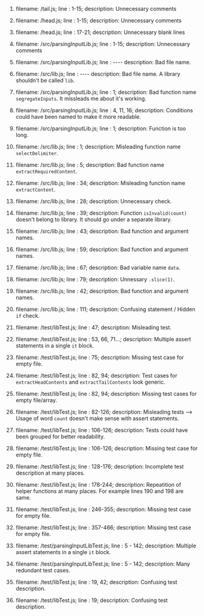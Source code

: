 1.  filename: /tail.js;
    line : 1-15;
    description: Unnecessary comments

2.  filename: /head.js;
    line : 1-15;
    description: Unnecessary comments

3.  filename: /head.js;
    line : 17-21;
    description: Unnecessary blank lines
    
4.  filename: /src/parsingInputLib.js;
    line : 1-15;
    description: Unnecessary comments

5.  filename: /src/parsingInputLib.js;
    line : ----
    description: Bad file name.

6.  filename: /src/lib.js;
    line : ----
    description: Bad file name. A library shouldn't be called `lib`.

7.  filename: /src/parsingInputLib.js;
    line : 1;
    description: Bad function name `segregateInputs`. It missleads me about it's working.

8.  filename: /src/parsingInputLib.js;
    line : 4, 11, 16;
    description: Conditions could have been named to make it more readable.

9.  filename: /src/parsingInputLib.js;
    line : 1;
    description: Function is too long.

10.  filename: /src/lib.js;
    line : 1;
    description: Misleading function name `selectDelimiter`.

11.  filename: /src/lib.js;
    line : 5;
    description: Bad function name `extractRequiredContent`.

12.  filename: /src/lib.js;
    line : 34;
    description: Misleading function name `extractContent`.

13.  filename: /src/lib.js;
    line : 28;
    description: Unnecessary check.

14.  filename: /src/lib.js;
    line : 39;
    description: Function `isInvalid(count)` doesn't belong to library. It should go under a                separate library.

15.  filename: /src/lib.js;
    line : 43;
    description: Bad function and argument names.

16.  filename: /src/lib.js;
    line : 59;
    description: Bad function and argument names.

17.  filename: /src/lib.js;
    line : 67;
    description: Bad variable name `data`.

18.  filename: /src/lib.js;
    line : 79;
    description: Unnessary `.slice(1)`.

19.  filename: /src/lib.js;
    line : 42;
    description: Bad function and argument names.

20.  filename: /src/lib.js;
    line : 111;
    description: Confusing statement / Hidden `if` check.

21.  filename: /test/libTest.js;
    line : 47;
    description: Misleading test.

22.  filename: /test/libTest.js;
    line : 53, 66, 71...;
    description: Multiple assert statements in a single `it` block.  

23.  filename: /test/libTest.js;
    line : 75;
    description: Missing test case for empty file.

24.  filename: /test/libTest.js;
    line : 82, 94;
    description: Test cases for `extractHeadContents` and `extractTailContents` look generic.

25.  filename: /test/libTest.js;
    line : 82, 94;
    description: Missing test cases for empty file/array.

26.  filename: /test/libTest.js;
    line : 82-126;
    description: Misleading tests --> Usage of word `count` doesn't make sense with assert                statements.

27.  filename: /test/libTest.js;
    line : 106-126;
    description: Tests could have been grouped for better readability.

28.  filename: /test/libTest.js;
    line : 106-126;
    description: Missing test case for empty file.

29.  filename: /test/libTest.js;
    line : 128-176;
    description: Incomplete test description at many places.

30.  filename: /test/libTest.js;
    line : 178-244;
    description: Repeatition of helper functions at many places. For example lines 190 and 198 are same.

31.  filename: /test/libTest.js;
    line : 246-355;
    description: Missing test case for empty file.

32.  filename: /test/libTest.js;
    line : 357-466;
    description: Missing test case for empty file.

33.  filename: /test/parsingInputLibTest.js;
    line : 5 - 142; 
    description: Multiple assert statements in a single `it` block.

34.  filename: /test/parsingInputLibTest.js;
    line : 5 - 142; 
    description: Many redundant test cases.

35.  filename: /test/libTest.js;
    line : 19, 42;
    description: Confusing test description.

36.  filename: /test/libTest.js;
    line : 19;
    description: Confusing test description.
